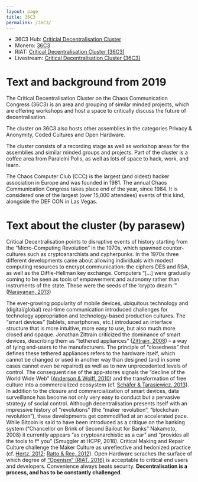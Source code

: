 ```yaml
---
layout: page
title: 36C3
permalink: /36C3/
---
```

* 36C3 Hub: [Criticial Decentralisation Cluster](https://events.ccc.de/congress/2019/wiki/index.php/Assembly:CriticalDecentralisationCluster)
* Monero: [36C3](https://taiga.getmonero.org/project/parasew-36c3/wiki/home)
* RIAT: [Critical Decentralisation Cluster (36C3)](https://riat.at/critical-decentralisation-cluster-36c3/)
* Livestream: [Critical Decentralisation Cluster (36C3)](https://www.youtube.com/watch?v=Krftz3Y39sg)

# Text and background from 2019

The Critical Decentralisation Cluster on the Chaos Communication Congress (36C3) is an area and grouping of similar minded projects, which are offering workshops and host a space to critically discuss the future of decentralisation.

The cluster on 36C3 also hosts other assemblies in the categories Privacy & Anonymity, Coded Cultures and Open Hardware.

The cluster consists of a recording stage as well as workshop areas for the assemblies and similar minded groups and projects. Part of the cluster is a coffee area from Paralelni Polis, as well as lots of space to hack, work, and learn.

The Chaos Computer Club (CCC) is the largest (and oldest) hacker association in Europe and was founded in 1981. The annual Chaos Communication Congress takes place end of the year, since 1984. It is considered one of the largest (over 15,000 attendees) events of this kind, alongside the DEF CON in Las Vegas.

# Text about the cluster (by parasew)

Critical Decentralisation points to disruptive events of history starting from the “Micro-Computing Revolution” in the 1970s, which spawned counter-cultures such as cryptoanarchists and cypherpunks. In the 1970s three different developments came about allowing individuals with modest computing resources to encrypt communication: the ciphers DES and RSA, as well as the Diffie-Hellman key exchange. Computers “[…] were gradually coming to be seen as tools of empowerment and autonomy rather than instruments of the state. These were the seeds of the ‘crypto dream.’” ([Narayanan, 2013](https://www.cs.princeton.edu/~arvindn/publications/crypto-dream-part1.pdf))

The ever-growing popularity of mobile devices, ubiquitous technology and (digital/global) real-time communication introduced challenges for technology appropriation and technology-based production cultures. The “smart devices” (tablets, smartphones, etc.) introduced an interface structure that is more intuitive, more easy to use, but also much more closed and opaque. Jonathan Zittrain criticized the dominance of smart devices, describing them as “tethered appliances” ([Zittrain, 2008](http://yupnet.org/zittrain/2008/03/01/chapter-5-tethered-appliances-software-as-service-and-perfect-enforcement/)) – a way of tying end-users to the manufacturers. The principle of “closedness” that defines these tethered appliances refers to the hardware itself, which cannot be changed or used in another way than designed (and in some cases cannot even be repaired) as well as to new unprecedented levels of control. The consequent rise of the app-stores signals the “decline of the World Wide Web” ([Anderson & Wolff, 2010](https://www.wired.com/2010/08/ff-webrip/)) and the transformation of free culture into a commercialized ecosystem (cf. [Schäfer & Tarasiewicz, 2013](https://web.mit.edu/transition/dontindex/MiT8_Book/Tarasiewicz.pdf)). In addition to the closure and commercialization of smart devices, data surveillance has become not only very easy to conduct but a pervasive strategy of social control. Although decentralisation presents itself with an impressive history of “revolutions” (the “maker revolution”, “blockchain revolution”), these developments get commodified at an accelerated pace. While Bitcoin is said to have been introduced as a critique on the banking system (“Chancellor on Brink of Second Bailout for Banks” Nakamoto, 2008) it currently appears “as cryptoanarchistic as a car” and “provides all the tools to f* you” (Smuggler at HCPP, 2018). Critical Making and Repair Culture challenge the Maker Culture as unreflective and hedonized practice (cf. [Hertz, 2012](https://www.conceptlab.com/criticalmaking/); [Ratto & Ree, 2012](https://firstmonday.org/ojs/index.php/fm/article/view/3968)). Open Hardware scraches the surface of which degree of [“Openism” (RIAT, 2016)](https://cloudflare-ipfs.com/ipfs/bafykbzaceakesbvk3xdkmsmhmx23i53bdtrwi2lhdsgdo5xxb43im27iilkiu?filename=Wagner%2C%20Newman%2C%20Tarasiewicz%20%26%20Wuschitz%20%28Eds.%29%20-%20Openism_%20Conversations%20on%20Open%20Hardware-RIAT%20Press%20%282016%29.pdf) is acceptable to critical end users and developers. Convenience always beats security. **Decentralisation is a process, and has to be constantly challenged**.
